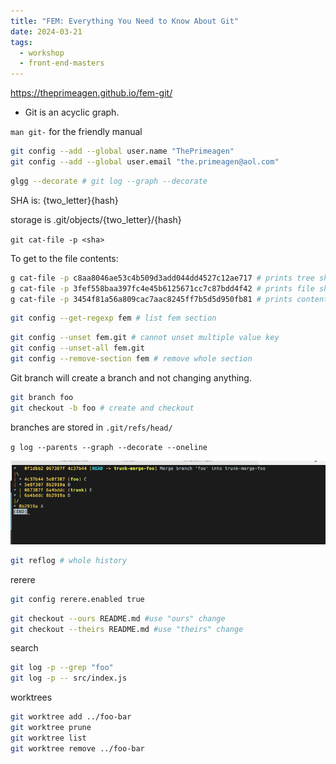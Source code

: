 ```yaml
---
title: "FEM: Everything You Need to Know About Git"
date: 2024-03-21
tags:
  - workshop
  - front-end-masters
---
```


<https://theprimeagen.github.io/fem-git/>

- Git is an acyclic graph.

`man git-` for the friendly manual

```bash
git config --add --global user.name "ThePrimeagen"
git config --add --global user.email "the.primeagen@aol.com"
```

```bash
glgg --decorate # git log --graph --decorate
```

SHA is: {two_letter}{hash}

storage is .git/objects/{two_letter}/{hash}

`git cat-file -p <sha>`

To get to the file contents:

```bash
g cat-file -p c8aa8046ae53c4b509d3add044dd4527c12ae717 # prints tree sha 3fef558baa397fc4e45b6125671cc7c87bdd4f42
g cat-file -p 3fef558baa397fc4e45b6125671cc7c87bdd4f42 # prints file sha
g cat-file -p 3454f81a56a809cac7aac8245ff7b5d5d950fb81 # prints contents
```

```bash
git config --get-regexp fem # list fem section
```

```bash
git config --unset fem.git # cannot unset multiple value key
git config --unset-all fem.git
git config --remove-section fem # remove whole section
```

Git branch will create a branch and not changing anything.

```bash
git branch foo
git checkout -b foo # create and checkout
```

branches are stored in `.git/refs/head/`

`g log --parents --graph --decorate --oneline`

![Git Parents Log](../../../images/fem-git-parents-graph.png)


```bash
git reflog # whole history
```

rerere

```bash
git config rerere.enabled true
```


```bash
git checkout --ours README.md #use "ours" change
git checkout --theirs README.md #use "theirs" change
```

search

```bash
git log -p --grep "foo"
git log -p -- src/index.js
```

worktrees

```bash
git worktree add ../foo-bar   
git worktree prune
git worktree list
git worktree remove ../foo-bar     
```
